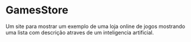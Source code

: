 # GamesStore

Um site para mostrar um exemplo de uma loja online de jogos mostrando uma lista com descrição atraves de um inteligencia artificial.
